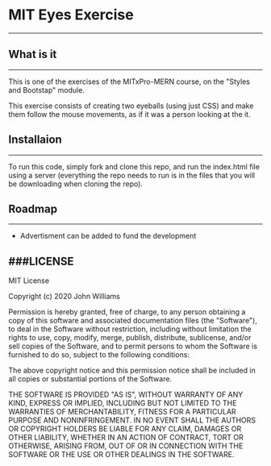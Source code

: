 # MIT Eyes Exercise

---

## What is it

---

This is one of the exercises of the MITxPro-MERN course, on the "Styles and Bootstap" module.

This exercise consists of creating two eyeballs (using just CSS) and make them follow the mouse movements, as if it was a person looking at the it.

## Installaion

---

To run this code, simply fork and clone this repo, and run the index.html file using a server (everything the repo needs to run is in the files that you will be downloading when cloning the repo).

## Roadmap

---

- Advertisment can be added to fund the development

## ###LICENSE

MIT License

Copyright (c) 2020 John Williams

Permission is hereby granted, free of charge, to any person obtaining a copy
of this software and associated documentation files (the "Software"), to deal
in the Software without restriction, including without limitation the rights
to use, copy, modify, merge, publish, distribute, sublicense, and/or sell
copies of the Software, and to permit persons to whom the Software is
furnished to do so, subject to the following conditions:

The above copyright notice and this permission notice shall be included in all
copies or substantial portions of the Software.

THE SOFTWARE IS PROVIDED "AS IS", WITHOUT WARRANTY OF ANY KIND, EXPRESS OR
IMPLIED, INCLUDING BUT NOT LIMITED TO THE WARRANTIES OF MERCHANTABILITY,
FITNESS FOR A PARTICULAR PURPOSE AND NONINFRINGEMENT. IN NO EVENT SHALL THE
AUTHORS OR COPYRIGHT HOLDERS BE LIABLE FOR ANY CLAIM, DAMAGES OR OTHER
LIABILITY, WHETHER IN AN ACTION OF CONTRACT, TORT OR OTHERWISE, ARISING FROM,
OUT OF OR IN CONNECTION WITH THE SOFTWARE OR THE USE OR OTHER DEALINGS IN THE
SOFTWARE.
